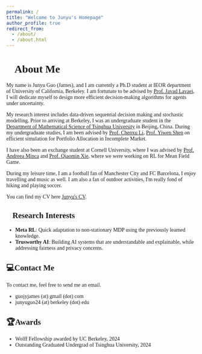 ```yaml
---
permalink: /
title: "Welcome to Junyu's Homepage"
author_profile: true
redirect_from: 
  - /about/
  - /about.html
---
```

<style>
  body {
    font-family: 'Times New Roman', Times, serif;
  }
</style>


#  📝About Me 

My name is Junyu Guo (James), and I am currently a Ph.D student at IEOR department of University of California, Berkeley. I am fortunate to be  advised by [Prof. Javad Lavaei](https://lavaei.ieor.berkeley.edu/index.html), I will dedicate myself to design more efficient decision-making algorithms for agents under uncertainty.

 My research interest includes data-driven sequential decision making and stochastic modelling. Prior to arriving at Berkeley, I was an undergraduate student in the  [Department of Mathematical Science of Tsinghua University](https://www.math.tsinghua.edu.cn/) in Beijing, China.
During my undergraduate studies, I am been advised by [Prof. Chenxu Li](https://en.gsm.pku.edu.cn/faculty/cxli/), [Prof. Yiwen Shen](https://isom.hkust.edu.hk/faculty-and-staff/directory/yiwenshen) on efficient simulation for Portfolio Allocation in Incomplete Market.       

I have also been an exchange student at Cornell University, where I was advised by [Prof. Andreea Minca](https://www.engineering.cornell.edu/faculty-directory/andreea-c-minca) and [Prof. Qiaomin Xie](https://qiaominxie.github.io/), where we were working on RL for Mean Field Game.


During my leisure time, I am a football fan of Manchester City and FC Barcelona, I enjoy travelling and music as well. I am also a fan of outdoor activities, I'm really fond of hiking and playing soccer. 

You can find my CV here [Junyu's CV](../assets/CV_Junyu_Final.pdf).

## 🤖Research Interests
- **Meta RL**: Quick adaptation to non-stationary MDP using the previously learned knowledge. 
- **Trusworthy AI**: Building AI systems that are understandable and explainable, while addressing fairness and privacy concerns.

## 💻Contact Me
To contact me, feel free to send me an email.     
- guojyjames (at) gmail (dot) com  
- junyuguo24 (at) berkeley (dot) edu  
## 🏆Awards    
- Wolff Fellowship awarded by UC Berkeley, 2024   
- Outstanding Graduated Undergrad of Tsinghua University, 2024










